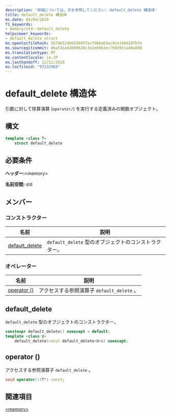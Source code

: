 ```yaml
---
description: '詳細については、次を参照してください: default_delete 構造体'
title: default_delete 構造体
ms.date: 04/04/2019
f1_keywords:
- memory/std::default_delete
helpviewer_keywords:
- default_delete struct
ms.openlocfilehash: 5b7d652dbb556957acf96ba63ac9ce14b628fb7e
ms.sourcegitcommit: d6af41e42699628c3e2e6063ec7b03931a49a098
ms.translationtype: MT
ms.contentlocale: ja-JP
ms.lasthandoff: 12/11/2020
ms.locfileid: "97232968"
---
```

# <a name="default_delete-struct"></a>default_delete 構造体

引数に対して除算演算 (`operator/`) を実行する定義済みの関数オブジェクト。

## <a name="syntax"></a>構文

```cpp
template <class T>
    struct default_delete
```

## <a name="requirements"></a>必要条件

**ヘッダー:**\<memory>

**名前空間:** std

## <a name="members"></a>メンバー

### <a name="constructors"></a>コンストラクター

|名前|説明|
|-|-|
|[default_delete](#default_delete)|`default_delete` 型のオブジェクトのコンストラクター。|

### <a name="operators"></a>オペレーター

|名前|説明|
|-|-|
|[operator ()](#op_paren)|アクセスする参照演算子 `default_delete` 。|

## <a name="default_delete"></a><a name="default_delete"></a> default_delete

`default_delete` 型のオブジェクトのコンストラクター。

```cpp
constexpr default_delete() noexcept = default;
template <class U>
    default_delete(const default_delete<U>&) noexcept;
```

## <a name="operator"></a><a name="op_paren"></a> operator ()

アクセスする参照演算子 `default_delete` 。

```cpp
void operator()(T*) const;
```

## <a name="see-also"></a>関連項目

[\<memory>](../standard-library/memory.md)
